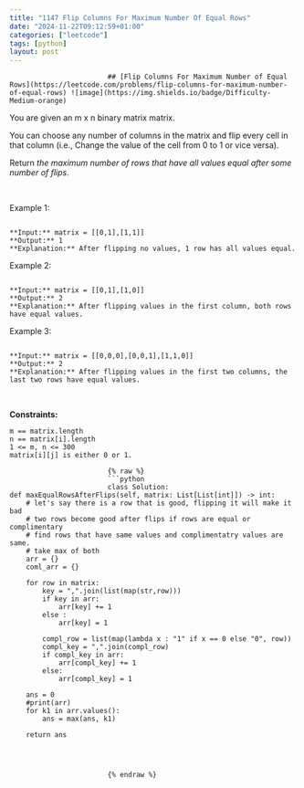 ```yaml
---
title: "1147 Flip Columns For Maximum Number Of Equal Rows"
date: "2024-11-22T09:12:59+01:00"
categories: ["leetcode"]
tags: [python]
layout: post
---
```



                            ## [Flip Columns For Maximum Number of Equal Rows](https://leetcode.com/problems/flip-columns-for-maximum-number-of-equal-rows) ![image](https://img.shields.io/badge/Difficulty-Medium-orange)

You are given an m x n binary matrix matrix.

You can choose any number of columns in the matrix and flip every cell in that column (i.e., Change the value of the cell from 0 to 1 or vice versa).

Return *the maximum number of rows that have all values equal after some number of flips*.

 

Example 1:

```

**Input:** matrix = [[0,1],[1,1]]
**Output:** 1
**Explanation:** After flipping no values, 1 row has all values equal.

```

Example 2:

```

**Input:** matrix = [[0,1],[1,0]]
**Output:** 2
**Explanation:** After flipping values in the first column, both rows have equal values.

```

Example 3:

```

**Input:** matrix = [[0,0,0],[0,0,1],[1,1,0]]
**Output:** 2
**Explanation:** After flipping values in the first two columns, the last two rows have equal values.

```

 

**Constraints:**

	m == matrix.length
	n == matrix[i].length
	1 <= m, n <= 300
	matrix[i][j] is either 0 or 1.

                            {% raw %}
                            ```python
                            class Solution:
    def maxEqualRowsAfterFlips(self, matrix: List[List[int]]) -> int:
        # let's say there is a row that is good, flipping it will make it bad
        # two rows become good after flips if rows are equal or complimentary
        # find rows that have same values and complimentatry values are same.
        # take max of both 
        arr = {}
        coml_arr = {}

        for row in matrix:
            key = ",".join(list(map(str,row)))
            if key in arr:
                arr[key] += 1
            else :
                arr[key] = 1

            compl_row = list(map(lambda x : "1" if x == 0 else "0", row))
            compl_key = ",".join(compl_row)
            if compl_key in arr:
                arr[compl_key] += 1
            else:
                arr[compl_key] = 1
        
        ans = 0
        #print(arr)
        for k1 in arr.values():
            ans = max(ans, k1)

        return ans



        
                            {% endraw %}
                            